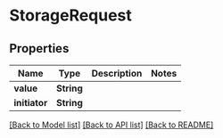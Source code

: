 # StorageRequest

## Properties

Name | Type | Description | Notes
------------ | ------------- | ------------- | -------------
**value** | **String** |  | 
**initiator** | **String** |  | 

[[Back to Model list]](../README.md#documentation-for-models) [[Back to API list]](../README.md#documentation-for-api-endpoints) [[Back to README]](../README.md)


